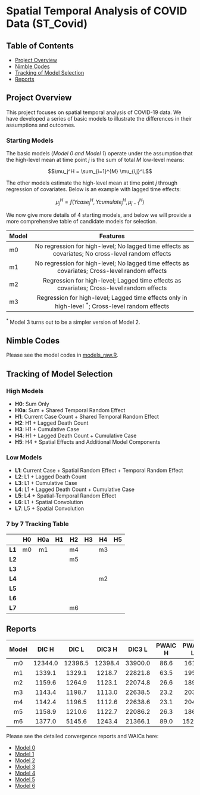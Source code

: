 # Spatial Temporal Analysis of COVID Data (ST_Covid)

## Table of Contents
- [Project Overview](#project-overview)
- [Nimble Codes](#nimble-codes)
- [Tracking of Model Selection](#tracking-of-model-selection)
- [Reports](#reports)

## Project Overview

This project focuses on spatial temporal analysis of COVID-19 data. We have developed a series of basic models to illustrate the differences in their assumptions and outcomes.  

### Starting Models 
The basic models (*Model 0 and Model 1*) operate under the assumption that the high-level mean at time point $j$ is the sum of total $M$ low-level means: 

$$\mu_j^H = \sum_{i=1}^{M} \mu_{i,j}^L$$

The other models estimate the high-level mean at time point $j$ through regression of covariates. Below is an example with lagged time effects: 

$$\mu_j^H = f(Ycase_{j}^H, Ycumulate_{j}^H, \mu_{j-1}^H)$$

We now give more details of 4 starting models, and below we will provide a more comprehensive table of candidate models for selection.

| Model | Features |
|-------|:--------:|
| m0 | No regression for high-level; No lagged time effects as covariates; No cross-level random effects |
| m1 | No regression for high-level; No lagged time effects as covariates; Cross-level random effects |
| m2 | Regression for high-level; Lagged time effects as covariates; Cross-level random effects | 
| m3 | Regression for high-level; Lagged time effects only in high-level ${}^*$; Cross-level random effects | 

${}^*$ Model 3 turns out to be a simpler version of Model 2.

## Nimble Codes

Please see the model codes in [models_raw.R](https://github.com/Sijianf/ST_Covid/blob/main/codes/models_raw.R).  

## Tracking of Model Selection

### High Models
- **H0**: Sum Only
- **H0a**: Sum + Shared Temporal Random Effect
- **H1**: Current Case Count + Shared Temporal Random Effect
- **H2**: H1 + Lagged Death Count
- **H3**: H1 + Cumulative Case
- **H4**: H1 + Lagged Death Count + Cumulative Case
- **H5**: H4 + Spatial Effects and Additional Model Components

### Low Models
- **L1**: Current Case + Spatial Random Effect + Temporal Random Effect
- **L2**: L1 + Lagged Death Count
- **L3**: L1 + Cumulative Case
- **L4**: L1 + Lagged Death Count + Cumulative Case
- **L5**: L4 + Spatial-Temporal Random Effect
- **L6**: L1 + Spatial Convolution
- **L7**: L5 + Spatial Convolution

### 7 by 7 Tracking Table

|         |  **H0**  |  **H0a** |  **H1**  |  **H2**  |  **H3**  |  **H4**  |  **H5**  |
|:-------:|:--------:|:--------:|:--------:|:--------:|:--------:|:--------:|:--------:|
| **L1**  |    m0    |    m1    |          |    m4    |          |    m3    |          |
| **L2**  |          |          |          |    m5    |          |          |          |
| **L3**  |          |          |          |          |          |          |          |
| **L4**  |          |          |          |          |          |    m2    |          |
| **L5**  |          |          |          |          |          |          |          |
| **L6**  |          |          |          |          |          |          |          |
| **L7**  |          |          |          |    m6    |          |          |          |

## Reports


| Model |  DIC H  |   DIC L  |  DIC3 H  |  DIC3 L  |  PWAIC H |  PWAIC L |  WAIC H  |  WAIC L  |
|:-----:|:-------:|:--------:|:--------:|:--------:|:--------:|:--------:|:--------:|:--------:|
|  m0   | 12344.0 |  12396.5 | 12398.4  | 33900.0  |  86.6    |  161.9   | 12060.5  | 33256.5  |
|  m1   | 1339.1  |  1329.1  | 1218.7   | 22821.8  |  63.5    |  195.2   | 1004.5   | 22052.9  |
|  m2   | 1159.6  |  1264.9  | 1123.1   | 22074.8  |  26.6    |  189.1   | 1030.1   | 21330.7  |
|  m3   | 1143.4  |  1198.7  | 1113.0   | 22638.5  |  23.2    |  203.9   | 1031.5   | 21836.5  |
|  m4   | 1142.4  |  1196.5  | 1112.6   | 22638.6  |  23.1    |  204.4   | 1031.9   | 21834.5  |
|  m5   | 1158.9  |  1210.6  | 1122.7   | 22086.2  |  26.3    |  186.5   | 1030.7   | 21352.5  |
|  m6   | 1377.0  |  5145.6  | 1243.4   | 21366.1  |  89.0    |  1525.3  | 954.5    | 15990.3  |

Please see the detailed convergence reports and WAICs here: 

- [Model 0](https://sijianf.github.io/ST_Covid/pages/Report_July_m0.html)
- [Model 1](https://sijianf.github.io/ST_Covid/pages/Report_July_m1.html)
- [Model 2](https://sijianf.github.io/ST_Covid/pages/Report_July_m2.html)
- [Model 3](https://sijianf.github.io/ST_Covid/pages/Report_July_m3.html)
- [Model 4](https://sijianf.github.io/ST_Covid/pages/Report_July_m4.html)
- [Model 5](https://sijianf.github.io/ST_Covid/pages/Report_July_m5.html)
- [Model 6](https://sijianf.github.io/ST_Covid/pages/Report_July_m6.html)







